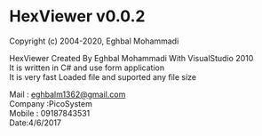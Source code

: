 # HexViewer v0.0.2

Copyright (c) 2004-2020, Eghbal Mohammadi

HexViewer Created By Eghbal Mohammadi With VisualStudio 2010<br>
It is written in C# and use form application<br>
It is very fast Loaded file and suported any file size<br>

Mail : eghbalm1362@gmail.com<br>
Company :PicoSystem<br>
Mobile : 09187843531<br>
Date:4/6/2017
